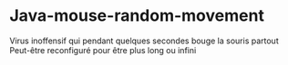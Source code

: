 # Java-mouse-random-movement  
Virus inoffensif qui pendant quelques secondes bouge la souris partout  
Peut-être reconfiguré pour être plus long ou infini  
